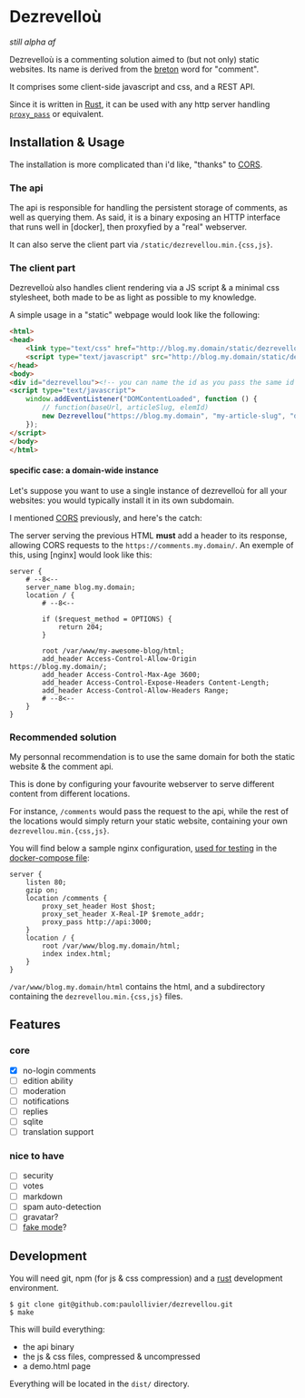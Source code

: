 # Dezrevelloù
_still alpha af_

Dezrevelloù is a commenting solution aimed to (but not only) static websites.
Its name is derived from the [breton] word for "comment".

It comprises some client-side javascript and css, and a REST API.

Since it is written in [Rust], it can be used with any http server handling [`proxy_pass`] or equivalent.

## Installation & Usage

The installation is more complicated than i'd like, "thanks" to [CORS].

### The api

The api is responsible for handling the persistent storage of comments, as well as querying them.
As said, it is a binary exposing an HTTP interface that runs well in [docker], then proxyfied by a "real" webserver.

It can also serve the client part via `/static/dezrevellou.min.{css,js}`.

### The client part

Dezrevelloù also handles client rendering via a JS script & a minimal css stylesheet, both made to be as light as possible
to my knowledge.

A simple usage in a "static" webpage would look like the following:

```html
<html>
<head>
    <link type="text/css" href="http://blog.my.domain/static/dezrevellou.min.css" />
    <script type="text/javascript" src="http://blog.my.domain/static/dezrevellou.min.js"></script>
</head>
<body>
<div id="dezrevellou"><!-- you can name the id as you pass the same id to the instanciation below --></div>
<script type="text/javascript">
    window.addEventListener("DOMContentLoaded", function () {
        // function(baseUrl, articleSlug, elemId)
        new Dezrevellou("https://blog.my.domain", "my-article-slug", "dezrevellou");
    });
</script>
</body>
</html>
```
#### specific case: a domain-wide instance

Let's suppose you want to use a single instance of dezrevelloù for all your websites: you would typically install it in 
its own subdomain.

I mentioned [CORS] previously, and here's the catch:

The server serving the previous HTML __must__ add a header to its response,
allowing CORS requests to the `https://comments.my.domain/`. An exemple of this, using [nginx] would look like this:

```
server {
    # --8<--
    server_name blog.my.domain;
    location / {
        # --8<--
        
        if ($request_method = OPTIONS) {
            return 204;
        }
        
        root /var/www/my-awesome-blog/html;
        add_header Access-Control-Allow-Origin https://blog.my.domain/;
        add_header Access-Control-Max-Age 3600;
        add_header Access-Control-Expose-Headers Content-Length;
        add_header Access-Control-Allow-Headers Range;
        # --8<--
    }
}
```

### Recommended solution

My personnal recommendation is to use the same domain for both the static website & the comment api.

This is done by configuring your favourite webserver to serve different content from different locations.

For instance, `/comments` would pass the request to the api, while the rest of the locations would
simply return your static website, containing your own `dezrevellou.min.{css,js}`.

You will find below a sample nginx configuration, [used for testing](vhost.nginx)
in the [docker-compose file](docker-compose.yml):

```
server {
    listen 80;
    gzip on;
    location /comments {
        proxy_set_header Host $host;
        proxy_set_header X-Real-IP $remote_addr;
        proxy_pass http://api:3000;
    }
    location / {
        root /var/www/blog.my.domain/html;
        index index.html;
    }
}
```

`/var/www/blog.my.domain/html` contains the html, and a subdirectory containing the `dezrevellou.min.{css,js}` files.

## Features

### core

- [x] no-login comments
- [ ] edition ability
- [ ] moderation
- [ ] notifications
- [ ] replies
- [ ] sqlite
- [ ] translation support

### nice to have

- [ ] security
- [ ] votes
- [ ] markdown
- [ ] spam auto-detection
- [ ] gravatar?
- [ ] [fake mode](https://github.com/tessalt/echo-chamber-js)?

## Development

You will need git, npm (for js & css compression) and a [rust] development environment.

```shell-session
$ git clone git@github.com:paulollivier/dezrevellou.git
$ make
```

This will build everything:
- the api binary
- the js & css files, compressed & uncompressed 
- a demo.html page

Everything will be located in the `dist/` directory.

[breton]: https://en.wikipedia.org/wiki/Breton_language
[rust]: https://rust-lang.org
[`proxy_pass`]: https://docs.nginx.com/nginx/admin-guide/web-server/reverse-proxy/
[CORS]: https://developer.mozilla.org/en-US/docs/Web/HTTP/CORS